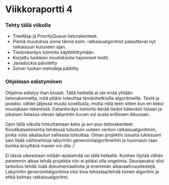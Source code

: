 # Viikkoraportti 4

### Tehty tällä viikolla
- TreeMap ja PriorityQueue tietorakenteet.
- Pieniä muutoksia sinne tänne esim. ratkaisualgoritmit palauttavat nyt ratkaisuun kuluneen ajan.
- Tiedonkeräys toiminto käyttöliittymään.
- Korjattu luokkien muutoksista hajonneet testit.
- Javadockia päivitetty
- Solver luokan metodeja pätkitty

### Ohjelman edistyminen
Ohjelma edistyy ihan kivasti. Tällä hetkellä ei ole enää yhtään tietorakennetta, mitä pitäisi toteuttaa tämänhetkisille algoritmeille.
Testit ja javadoc vähän jäljessä muuta sovellusta, mutta niitä teen sitten kun en keksi muutakaan tekemistä. Datankeräys toiminto kerää tiedot kätevästi listaan ja jokaisen listassa olevan labyrintin kuvan voi avata erilliseen ikkunaan. 

Opin tällä viikolla toteuttamaan keko ja avl-puu tietorakenteet. Koodikatselmointia tehdessä tutustuin uuteen verkon ratkaisualgoritmiin, jonka voisi aikataulun salliessa toteuttaa. Oman projektin issueta lukiessani sain lisää vaihtoehtoja labyrintin generointialgoritmeihin ja huomasin taas kuinka ärsyttävä maven voi olla :/

Ei tässä oikeestaan mitään epäselvää oo tällä hetkellä. Kunhan löytää vähän paremmin aikaa tehdä projektia niin ei pitäisi olla ongelmia. Seuraavaksi olisi tarkoitus tehdä lisää dokumentaatioita ja enemmän aikavaativuustestejä. Labyrintin generointialgoritmia olisi kiva tehostaa/tehdä toinen algoritmi ja ehkä kolmas ratkaisualgoritmi.
